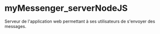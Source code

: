 # myMessenger_serverNodeJS
Serveur de l'application web permettant à ses utilisateurs de s'envoyer des messages.
